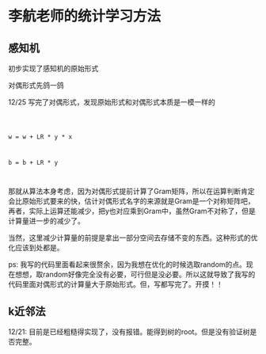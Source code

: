 # 李航老师的统计学习方法



## 感知机

初步实现了感知机的原始形式

对偶形式先鸽一鸽

12/25 写完了对偶形式，发现原始形式和对偶形式本质是一模一样的

<code>

w = w + LR * y * x

b  = b + LR * y

</code>



那就从算法本身考虑，因为对偶形式提前计算了Gram矩阵，所以在运算判断肯定会比原始形式要来的快，估计对偶形式名字的来源就是Gram是一个对称矩阵吧，再者，实际上运算还能减少，把y也对应乘到Gram中，虽然Gram不对称了，但是计算量进一步的减少了。

当然，这里减少计算量的前提是拿出一部分空间去存储不变的东西。这种形式的优化应该到处都是。

ps: 我写的代码里面看起来很赘余，因为我想在优化的时候选取random的点。现在想想，取random好像完全没有必要，可行但是没必要。所以这就导致了我写的代码里面对偶形式的计算量大于原始形式。但，写都写完了。开摸！！



## k近邻法

12/21: 目前是已经粗糙得实现了，没有报错。能得到树的root。但是没有验证树是否完整。

